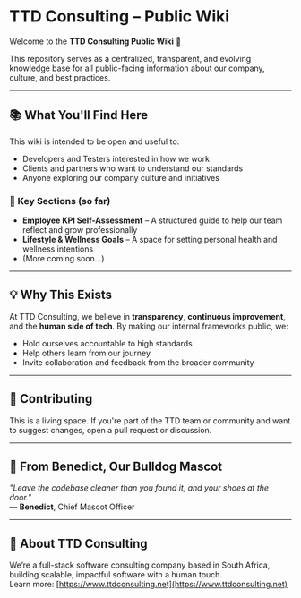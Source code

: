 # TTD Consulting – Public Wiki

Welcome to the **TTD Consulting Public Wiki** 🐾

This repository serves as a centralized, transparent, and evolving knowledge base for all public-facing information about our company, culture, and best practices.

---

## 📚 What You'll Find Here

This wiki is intended to be open and useful to:
- Developers and Testers interested in how we work
- Clients and partners who want to understand our standards
- Anyone exploring our company culture and initiatives

### 📌 Key Sections (so far)
- **Employee KPI Self-Assessment** – A structured guide to help our team reflect and grow professionally
- **Lifestyle & Wellness Goals** – A space for setting personal health and wellness intentions
- (More coming soon...)

---

## 💡 Why This Exists

At TTD Consulting, we believe in **transparency**, **continuous improvement**, and the **human side of tech**. By making our internal frameworks public, we:
- Hold ourselves accountable to high standards
- Help others learn from our journey
- Invite collaboration and feedback from the broader community

---

## 🚧 Contributing

This is a living space. If you're part of the TTD team or community and want to suggest changes, open a pull request or discussion.

---

## 🐶 From Benedict, Our Bulldog Mascot

_"Leave the codebase cleaner than you found it, and your shoes at the door."_  
— **Benedict**, Chief Mascot Officer

---

## 🔗 About TTD Consulting

We’re a full-stack software consulting company based in South Africa, building scalable, impactful software with a human touch.  
Learn more: [https://www.ttdconsulting.net](https://www.ttdconsulting.net)

